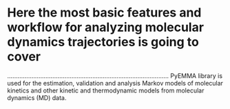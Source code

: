 # Here the most basic features and workflow for analyzing molecular dynamics trajectories is going to cover
.............................................................................................
PyEMMA library is used for the estimation, validation and analysis Markov models of molecular kinetics and other kinetic and thermodynamic models from molecular dynamics (MD) data.
